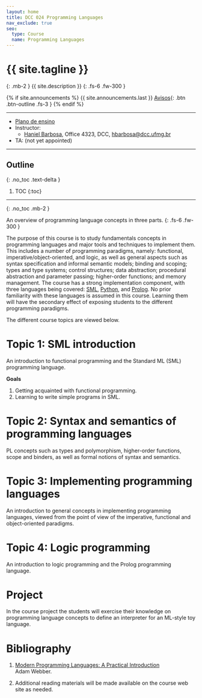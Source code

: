 ```yaml
---
layout: home
title: DCC 024 Programming Languages
nav_exclude: true
seo:
  type: Course
  name: Programming Languages
---
```


# {{ site.tagline }}
{: .mb-2 }
{{ site.description }}
{: .fs-6 .fw-300 }

{% if site.announcements %}
{{ site.announcements.last }}
[Avisos](announcements.md){: .btn .btn-outline .fs-3 }
{% endif %}

---

- [Plano de ensino](plan.pdf)
- Instructor:
  - [Haniel Barbosa](https://homepages.dcc.ufmg.br/~hbarbosa/), Office 4323, DCC, hbarbosa@dcc.ufmg.br
- TA: (not yet appointed)

---

## Outline
{: .no_toc .text-delta }

1. TOC
{:toc}

---

{: .no_toc .mb-2 }

An overview of programming language concepts in three parts.
{: .fs-6 .fw-300 }

The purpose of this course is to study fundamentals concepts in programming
languages and major tools and techniques to implement them. This includes a
number of programming paradigms, namely: functional, imperative/object-oriented,
and logic, as well as general aspects such as syntax specification and informal
semantic models; binding and scoping; types and type systems; control
structures; data abstraction; procedural abstraction and parameter passing;
higher-order functions; and memory management. The course has a strong
implementation component, with three languages being covered:
[SML](http://www.smlnj.org/sml97.html), [Python](http://www.python.org/), and
[Prolog](http://www.swi-prolog.org/). No prior familiarity with these languages
is assumed in this course. Learning them will have the secondary effect of
exposing students to the different programming paradigms.

The different course topics are viewed below.

<!-- O curso de Introdução à Ciência de Dados (DCC212) do DCC-UFMG tem como -->
<!-- principal objetivo trazer para os discentes um conhecimento estatístico através -->
<!-- de um ponto de vista computacional. O curso é fortemente inspirado nas ofertas -->
<!-- chamadas de Data8 e Data100 da universidade de Berkeley. Tais ementas (Data8 e -->
<!-- Data100) foram adaptadas para a realidade de discentes da graduação da UFMG. Em -->
<!-- particular, foi levado em conta que na nossa grade, os discentes já passaram -->
<!-- por matérias como: Álgebra Linear Computacional e Probabilidade. -->

<!-- Abaixo descrevemos as 4 partes (5 se contar a introdução) do curso junto com os -->
<!-- resultados de aprendizado esperados em cada. Tal estrutura em móudlos permite -->
<!-- que o aprendizado possa ser feito de diferentes fomas como: -->

<!-- Uma visão de um livro de estatística: -->
<!-- ``` -->
<!-- Mod 1 - Mod 2 - Mod 3 - Mod 4 -->
<!-- ``` -->

<!-- Ou, uma visão mais focada em aprendizado de máquina. -->
<!-- ``` -->
<!-- Mod 1 - Mod 3 - Mod 4 - Mod 2 -->
<!-- ``` -->

# Topic 1: SML introduction

An introduction to functional programming and the Standard ML (SML) programming
language.

**Goals**

1. Getting acquainted with functional programming.
1. Learning to write simple programs in SML.

# Topic 2: Syntax and semantics of programming languages

PL concepts such as types and polymorphism, higher-order functions, scope and
binders, as well as formal notions of syntax and semantics.

# Topic 3: Implementing programming languages

An introduction to general concepts in implementing programming languages,
viewed from the point of view of the imperative, functional and object-oriented
paradigms.

# Topic 4: Logic programming

An introduction to logic programming and the Prolog programming language.

# Project

In the course project the students will exercise their knowledge on programming
language concepts to define an interpreter for an ML-style toy language.

# Bibliography

  1. [Modern Programming Languages: A Practical Introduction](http://www.webber-labs.com/mpl/) <br>
      Adam Webber.

  1. Additional reading materials will be made available on the course web site as needed.
